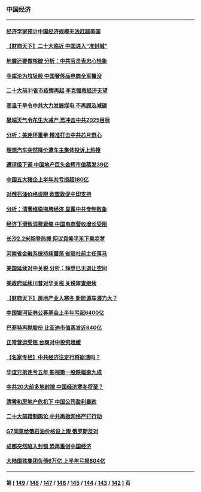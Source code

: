 ### 中国经济
---
#### [经济学家预计中国经济规模无法赶超美国](../../pages/ncid283/n13817987.md) 
#### [【财商天下】二十大临近 中国进入“准封城”](../../pages/ncid283/n13817986.md) 
#### [地震还要做核酸 分析：中共官员表忠心怪象](../../pages/ncid283/n13817939.md) 
#### [寺库沦为垃圾股 中国奢侈品电商全军覆没](../../pages/ncid283/n13817560.md) 
#### [二十大前31省市疫情再起 李克强救经济无望](../../pages/ncid283/n13817553.md) 
#### [高温干旱令中共大力发展煤电 不再顾及减碳](../../pages/ncid283/n13817445.md) 
#### [极端天气令花生大减产 恐冲击中共2025目标](../../pages/ncid283/n13817316.md) 
#### [分析：美连环重拳 精准打击中共芯片野心](../../pages/ncid283/n13817007.md) 
#### [理想汽车突然降价遭车主集体投诉上热搜](../../pages/ncid283/n13817026.md) 
#### [遭评级下调 中国地产巨头金辉市值蒸发39亿](../../pages/ncid283/n13816985.md) 
#### [中国五大猪企上半年共亏损超180亿](../../pages/ncid283/n13816979.md) 
#### [对俄石油价格设限 欧盟敦促中印支持](../../pages/ncid283/n13816883.md) 
#### [分析：清零维稳拖垮经济 显露中共专制败象](../../pages/ncid283/n13815059.md) 
#### [经济下滑致消费紧缩 中国电商营收增长受阻](../../pages/ncid283/n13816876.md) 
#### [长沙2.2米稻登热搜 网议袁隆平禾下乘凉梦](../../pages/ncid283/n13816688.md) 
#### [河南省金融系统持续震荡 省联社前主任落马](../../pages/ncid283/n13816673.md) 
#### [美国延续对中关税 分析：拜登已无退让空间](../../pages/ncid283/n13816637.md) 
#### [美政府延续川普对华关税 关税审查继续](../../pages/ncid283/n13816548.md) 
#### [【财商天下】房地产业入寒冬 新能源车潜力大？](../../pages/ncid283/n13816362.md) 
#### [中国银河证券公募基金上半年亏超6400亿](../../pages/ncid283/n13816471.md) 
#### [巴菲特再抛股份 比亚迪市值蒸发近840亿](../../pages/ncid283/n13816429.md) 
#### [正常营运受阻 台商对中投资趋缓](../../pages/ncid283/n13816456.md) 
#### [【名家专栏】中共经济注定行将崩溃吗？](../../pages/ncid283/n13816213.md) 
#### [华谊兄弟连亏五年 影视第一股跌幅逾九成](../../pages/ncid283/n13816421.md) 
#### [中共20大前多地封控 中国经济寒冬将至？](../../pages/ncid283/n13816191.md) 
#### [清零和房地产危机下 中国公司盈利暴跌](../../pages/ncid283/n13816190.md) 
#### [二十大前箝制舆论 中共再掀网络严打行动](../../pages/ncid283/n13816382.md) 
#### [G7同意给俄石油价格设上限 俄罗斯反对](../../pages/ncid283/n13816302.md) 
#### [成都突然陷入封锁 恐再重创中国经济](../../pages/ncid283/n13816070.md) 
#### [大陆国铁集团负债6万亿 上半年亏损804亿](../../pages/ncid283/n13816030.md) 

---
#### 第 [ [149](./149.md) / [148](./148.md) / [147](./147.md) / [146](./146.md) / [145](./145.md) / [144](./144.md) / [143](./143.md) / [142](./142.md) ] 页

